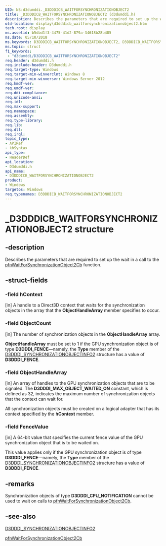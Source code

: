 ```yaml
---
UID: NS:d3dumddi._D3DDDICB_WAITFORSYNCHRONIZATIONOBJECT2
title: _D3DDDICB_WAITFORSYNCHRONIZATIONOBJECT2 (d3dumddi.h)
description: Describes the parameters that are required to set up the wait in a call to the pfnWaitForSynchronizationObject2Cb function.
old-location: display\d3dddicb_waitforsynchronizationobject2.htm
tech.root: display
ms.assetid: b5dbd1f3-4475-41d2-879a-34618b28b485
ms.date: 05/10/2018
ms.keywords: D3DDDICB_WAITFORSYNCHRONIZATIONOBJECT2, D3DDDICB_WAITFORSYNCHRONIZATIONOBJECT2 structure [Display Devices], _D3DDDICB_WAITFORSYNCHRONIZATIONOBJECT2, d3dumddi/D3DDDICB_WAITFORSYNCHRONIZATIONOBJECT2, display.d3dddicb_waitforsynchronizationobject2
ms.topic: struct
f1_keywords:
 - "d3dumddi/D3DDDICB_WAITFORSYNCHRONIZATIONOBJECT2"
req.header: d3dumddi.h
req.include-header: D3dumddi.h
req.target-type: Windows
req.target-min-winverclnt: Windows 8
req.target-min-winversvr: Windows Server 2012
req.kmdf-ver: 
req.umdf-ver: 
req.ddi-compliance: 
req.unicode-ansi: 
req.idl: 
req.max-support: 
req.namespace: 
req.assembly: 
req.type-library: 
req.lib: 
req.dll: 
req.irql: 
topic_type:
- APIRef
- kbSyntax
api_type:
- HeaderDef
api_location:
- D3dumddi.h
api_name:
- D3DDDICB_WAITFORSYNCHRONIZATIONOBJECT2
product:
- Windows
targetos: Windows
req.typenames: D3DDDICB_WAITFORSYNCHRONIZATIONOBJECT2
---
```


# _D3DDDICB_WAITFORSYNCHRONIZATIONOBJECT2 structure


## -description


Describes the parameters that are required to set up the wait in a call to the <a href="https://docs.microsoft.com/windows-hardware/drivers/ddi/d3dumddi/nc-d3dumddi-pfnd3dddi_waitforsynchronizationobject2cb">pfnWaitForSynchronizationObject2Cb</a> function.


## -struct-fields




### -field hContext

[in] A handle to a Direct3D context that waits for the synchronization objects in the array that the <b>ObjectHandleArray</b> member specifies to occur.


### -field ObjectCount

[in] The number of synchronization objects in the <b>ObjectHandleArray</b> array.

<b>ObjectHandleArray</b> must be set to 1 if the GPU synchronization object is of type <b>D3DDDI_FENCE</b>—namely, the <b>Type</b> member of the <a href="https://docs.microsoft.com/windows-hardware/drivers/ddi/d3dukmdt/ns-d3dukmdt-_d3dddi_synchronizationobjectinfo2">D3DDDI_SYNCHRONIZATIONOBJECTINFO2</a> structure has a value of <b>D3DDDI_FENCE</b>.


### -field ObjectHandleArray

[in] An array of handles to the GPU synchronization objects that are to be signaled. The <b>D3DDDI_MAX_OBJECT_WAITED_ON</b> constant, which is defined as 32, indicates the maximum number of synchronization objects that the context can wait for.

All synchronization objects must be created on a logical adapter that has its context specified by the <b>hContext</b> member.


### -field FenceValue

[in] A 64-bit value that specifies the current fence value of the GPU synchronization object that is to be waited on.

This value applies only if the GPU synchronization object is of type <b>D3DDDI_FENCE</b>—namely, the <b>Type</b> member of the <a href="https://docs.microsoft.com/windows-hardware/drivers/ddi/d3dukmdt/ns-d3dukmdt-_d3dddi_synchronizationobjectinfo2">D3DDDI_SYNCHRONIZATIONOBJECTINFO2</a> structure has a value of <b>D3DDDI_FENCE</b>.


## -remarks



Synchronization objects of type <b>D3DDDI_CPU_NOTIFICATION</b> cannot be used to wait on calls to <a href="https://docs.microsoft.com/windows-hardware/drivers/ddi/d3dumddi/nc-d3dumddi-pfnd3dddi_waitforsynchronizationobject2cb">pfnWaitForSynchronizationObject2Cb</a>.




## -see-also




<a href="https://docs.microsoft.com/windows-hardware/drivers/ddi/d3dukmdt/ns-d3dukmdt-_d3dddi_synchronizationobjectinfo2">D3DDDI_SYNCHRONIZATIONOBJECTINFO2</a>



<a href="https://docs.microsoft.com/windows-hardware/drivers/ddi/d3dumddi/nc-d3dumddi-pfnd3dddi_waitforsynchronizationobject2cb">pfnWaitForSynchronizationObject2Cb</a>
 

 

